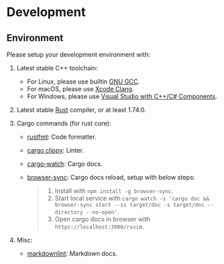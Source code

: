 <!-- markdownlint-disable MD013 -->

# Development

## Environment

Please setup your development environment with:

1. Latest stable C++ toolchain:
   - For Linux, please use builtin [GNU GCC](https://gcc.gnu.org/).
   - For macOS, please use [Xcode Clang](https://developer.apple.com/xcode/).
   - For Windows, please use [Visual Studio with C++/C# Components](https://visualstudio.microsoft.com/).
2. Latest stable [Rust](https://www.rust-lang.org/) compiler, or at least 1.74.0.
3. Cargo commands (for rust core):

   - [rustfmt](https://github.com/rust-lang/rustfmt): Code formatter.
   - [cargo clippy](https://github.com/rust-lang/rust-clippy): Linter.
   - [cargo-watch](https://github.com/watchexec/cargo-watch): Cargo docs.
   - [browser-sync](https://browsersync.io/): Cargo docs reload, setup with below steps:

     > 1. Install with `npm install -g browser-sync`.
     > 2. Start local service with `cargo watch -s 'cargo doc && browser-sync start --ss target/doc -s target/doc --directory --no-open'`.
     > 3. Open cargo docs in browser with `https://localhost:3000/rsvim`.

4. Misc:
   - [markdownlint](https://github.com/DavidAnson/markdownlint): Markdown docs.
